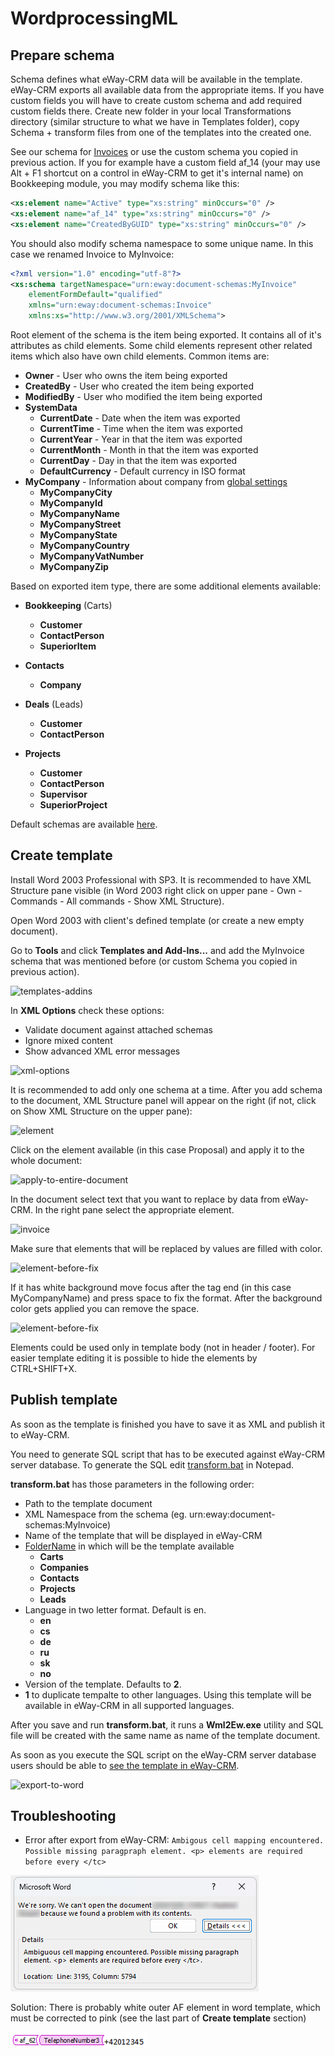 # WordprocessingML

## Prepare schema

Schema defines what eWay-CRM data will be available in the template. eWay-CRM exports all available data from the appropriate
items. If you have custom fields you will have to create custom schema and add required custom fields there. Create new folder in your local Transformations directory (similar structure to what we have in Templates folder), copy Schema + transform files from one of the templates into the created one.

See our schema for [Invoices](Templates/Invoice/Invoice.xsd) or use the custom schema you copied in previous action.
If you for example have a custom field af_14 (your may use Alt + F1 shortcut on a control in eWay-CRM to get it's internal name) on Bookkeeping module, you may modify schema like this:

```xml
<xs:element name="Active" type="xs:string" minOccurs="0" />
<xs:element name="af_14" type="xs:string" minOccurs="0" />
<xs:element name="CreatedByGUID" type="xs:string" minOccurs="0" />
```

You should also modify schema namespace to some unique name. In this case we renamed Invoice to MyInvoice:

```xml
<?xml version="1.0" encoding="utf-8"?>
<xs:schema targetNamespace="urn:eway:document-schemas:MyInvoice"
    elementFormDefault="qualified"
    xmlns="urn:eway:document-schemas:Invoice"
    xmlns:xs="http://www.w3.org/2001/XMLSchema">
```

Root element of the schema is the item being exported. It contains all of it's attributes as child elements. Some child elements
represent other related items which also have own child elements. Common items are:
* **Owner** - User who owns the item being exported
* **CreatedBy** - User who created the item being exported
* **ModifiedBy** - User who modified the item being exported
* **SystemData**
  * **CurrentDate** - Date when the item was exported
  * **CurrentTime** - Time when the item was exported
  * **CurrentYear** - Year in that the item was exported
  * **CurrentMonth** - Month in that the item was exported
  * **CurrentDay** - Day in that the item was exported
  * **DefaultCurrency** - Default currency in ISO format
* **MyCompany** - Information about company from [global settings](https://kb.eway-crm.com/documentation/5-administration-application/5-7-global-settings/category-company-details/city-name-registration-number-street-vat-number-zip)
  * **MyCompanyCity**
  * **MyCompanyId**
  * **MyCompanyName**
  * **MyCompanyStreet**
  * **MyCompanyState**
  * **MyCompanyCountry**
  * **MyCompanyVatNumber**
  * **MyCompanyZip**

Based on exported item type, there are some additional elements available:
* **Bookkeeping** (Carts)
  * **Customer**
  * **ContactPerson**
  * **SuperiorItem**

* **Contacts**
  * **Company**

* **Deals** (Leads)
  * **Customer**
  * **ContactPerson**

* **Projects**
  * **Customer**
  * **ContactPerson**
  * **Supervisor**
  * **SuperiorProject**

Default schemas are available [here](Schemas/).

## Create template

Install Word 2003 Professional with SP3. It is recommended to have XML Structure pane visible (in Word 2003 right click on upper pane - Own - Commands - All commands - Show XML Structure).

Open Word 2003 with client's defined template (or create a new empty document).

Go to **Tools** and click **Templates and Add-Ins...** and add the MyInvoice schema that was mentioned before (or custom Schema you copied in previous action).

![templates-addins](Images/templates-addins.png)

In **XML Options** check these options:
* Validate document against attached schemas
* Ignore mixed content
* Show advanced XML error messages

![xml-options](Images/xml-options.png)

It is recommended to add only one schema at a time. After you add schema to the document, XML Structure panel will appear on the right (if not, click on Show XML Structure on the upper pane):

![element](Images/element.png)

Click on the element available (in this case Proposal) and apply it to the whole document:

![apply-to-entire-document](Images/apply-to-entire-document.png)

In the document select text that you want to replace by data from eWay-CRM. In the right pane select the appropriate
element.

![invoice](Images/invoice.png)

Make sure that elements that will be replaced by values are filled with color.

![element-before-fix](Images/element-before-fix.png)

If it has white background move focus after the tag end (in this case MyCompanyName) and press space to fix the format. After the background color gets
applied you can remove the space.

![element-before-fix](Images/element-after-fix.png)

Elements could be used only in template body (not in header / footer). For easier template editing it is possible to hide the elements by CTRL+SHIFT+X.

## Publish template

As soon as the template is finished you have to save it as XML and publish it to eWay-CRM.

You need to generate SQL script that has to be executed against eWay-CRM server database. To generate the SQL
edit [transform.bat](Templates/Carts/Invoice/transform.bat) in Notepad.

**transform.bat** has those parameters in the following order:
* Path to the template document
* XML Namespace from the schema (eg. urn:eway:document-schemas:MyInvoice)
* Name of the template that will be displayed in eWay-CRM
* [FolderName](https://github.com/eway-crm/php-lib/blob/master/FolderNames.md) in which will be the template available
  * **Carts**
  * **Companies**
  * **Contacts**
  * **Projects**
  * **Leads**
* Language in two letter format. Default is en.
  * **en**
  * **cs**
  * **de**
  * **ru**
  * **sk**
  * **no**
* Version of the template. Defaults to **2**.
* **1** to duplicate tempalte to other languages. Using this template will be available in eWay-CRM in all supported languages.

After you save and run **transform.bat**, it runs a **Wml2Ew.exe** utility and SQL file will be created with the same name as name of the template document.

As soon as you execute the SQL script on the eWay-CRM server database users should be able to [see the template in eWay-CRM](https://kb.eway-crm.com/documentation/3-description/3-6-integration-with-microsoft-office/3-6-2-microsoft-word-and-excel/data-export-into-ms-word).

![export-to-word](Images/export-to-word.png)

## Troubleshooting

* Error after export from eWay-CRM: `Ambigous cell mapping encountered. Possible missing paragpraph element. <p> elements are required before every </tc>`

![error](Images/error.png)

Solution: There is probably white outer AF element in word template, which must be corrected to pink (see the last part of **Create template** section)

![element-before-fix](Images/white-element.png)